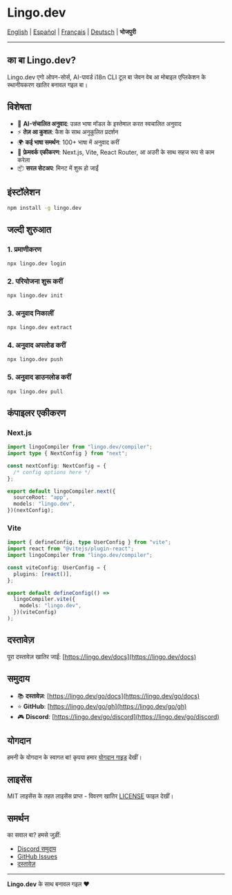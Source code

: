# Lingo.dev

[English](../README.md) | [Español](./es.md) | [Français](./fr.md) | [Deutsch](./de.md) | **भोजपुरी**

---

## का बा Lingo.dev?

Lingo.dev एगो ओपन-सोर्स, AI-पावर्ड i18n CLI टूल बा जेवन वेब आ मोबाइल एप्लिकेशन के स्थानीयकरण खातिर बनावल गइल बा।

## विशेषता

- 🤖 **AI-संचालित अनुवाद**: उन्नत भाषा मॉडल के इस्तेमाल करत स्वचालित अनुवाद
- ⚡ **तेज़ आ कुशल**: कैश के साथ अनुकूलित प्रदर्शन
- 🌍 **कई भाषा समर्थन**: 100+ भाषा में अनुवाद करीं
- 🔧 **फ्रेमवर्क एकीकरण**: Next.js, Vite, React Router, आ अउरी के साथ सहज रूप से काम करेला
- 📦 **सरल सेटअप**: मिनट में शुरू हो जाईं

## इंस्टॉलेशन

```bash
npm install -g lingo.dev
```

## जल्दी शुरुआत

### 1. प्रमाणीकरण

```bash
npx lingo.dev login
```

### 2. परियोजना शुरू करीं

```bash
npx lingo.dev init
```

### 3. अनुवाद निकालीं

```bash
npx lingo.dev extract
```

### 4. अनुवाद अपलोड करीं

```bash
npx lingo.dev push
```

### 5. अनुवाद डाउनलोड करीं

```bash
npx lingo.dev pull
```

## कंपाइलर एकीकरण

### Next.js

```typescript
import lingoCompiler from "lingo.dev/compiler";
import type { NextConfig } from "next";

const nextConfig: NextConfig = {
  /* config options here */
};

export default lingoCompiler.next({
  sourceRoot: "app",
  models: "lingo.dev",
})(nextConfig);
```

### Vite

```typescript
import { defineConfig, type UserConfig } from "vite";
import react from "@vitejs/plugin-react";
import lingoCompiler from "lingo.dev/compiler";

const viteConfig: UserConfig = {
  plugins: [react()],
};

export default defineConfig(() =>
  lingoCompiler.vite({
    models: "lingo.dev",
  })(viteConfig)
);
```

## दस्तावेज़

पूरा दस्तावेज़ खातिर जाईं: [https://lingo.dev/docs](https://lingo.dev/docs)

## समुदाय

- 📚 **दस्तावेज़**: [https://lingo.dev/go/docs](https://lingo.dev/go/docs)
- ⭐ **GitHub**: [https://lingo.dev/go/gh](https://lingo.dev/go/gh)
- 🎮 **Discord**: [https://lingo.dev/go/discord](https://lingo.dev/go/discord)

## योगदान

हमनी के योगदान के स्वागत बा! कृपया हमार [योगदान गाइड](../CONTRIBUTING.md) देखीं।

## लाइसेंस

MIT लाइसेंस के तहत लाइसेंस प्राप्त - विवरण खातिर [LICENSE](../LICENSE) फाइल देखीं।

## समर्थन

का सवाल बा? हमसे जुड़ीं:

- [Discord समुदाय](https://lingo.dev/go/discord)
- [GitHub Issues](https://github.com/lingodotdev/lingo.dev/issues)
- [दस्तावेज़](https://lingo.dev/docs)

---

**Lingo.dev** के साथ बनावल गइल ❤️
